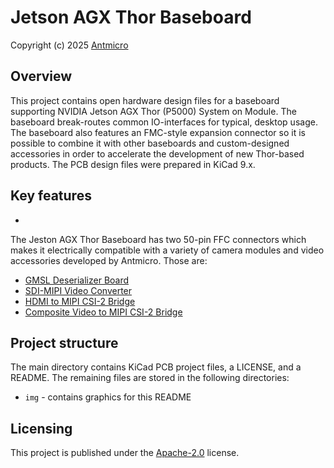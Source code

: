 # Jetson AGX Thor Baseboard

Copyright (c) 2025 [Antmicro](https://www.antmicro.com)

## Overview

This project contains open hardware design files for a baseboard supporting NVIDIA Jetson AGX Thor (P5000) System on Module.
The baseboard break-routes common IO-interfaces for typical, desktop usage.
The baseboard also features an FMC-style expansion connector so it is possible to combine it with other baseboards and custom-designed accessories in order to accelerate the development of new Thor-based products. 
The PCB design files were prepared in KiCad 9.x.

## Key features

* 

The Jeston AGX Thor Baseboard has two 50-pin FFC connectors which makes it electrically compatible with a variety of camera modules and video accessories developed by Antmicro. Those are: 

* [GMSL Deserializer Board](https://github.com/antmicro/gmsl-deserializer)
* [SDI-MIPI Video Converter](https://github.com/antmicro/sdi-mipi-video-converter-hw) 
* [HDMI to MIPI CSI-2 Bridge](https://github.com/antmicro/hdmi-mipi-bridge)
* [Composite Video to MIPI CSI-2 Bridge](https://github.com/antmicro/cvbs-mipi-bridge)

## Project structure

The main directory contains KiCad PCB project files, a LICENSE, and a README.
The remaining files are stored in the following directories:
 
* `img` - contains graphics for this README

## Licensing

This project is published under the [Apache-2.0](LICENSE) license.


